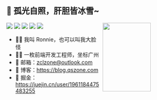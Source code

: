 ## 💯 孤光自照，肝胆皆冰雪~


 <img align='right' width='50%' height='180' src='https://assets.qszone.com/images/logo_qs.svg' />


<p align='left'>
  <img src="https://img.shields.io/badge/-JavaScript-f6da1c?style=flat-square&logo=javascript&logoColor=white"/>
  <img src="https://img.shields.io/badge/-TypeScript-2b6dbf?style=flat-square&logo=typescript&logoColor=white"/>
  <img src="https://img.shields.io/badge/-Vue-46b882?style=flat-square&logo=vue.js&logoColor=white"/>
  <img src="https://img.shields.io/badge/-Node.js-3C873A?style=flat-square&logo=Node.js&logoColor=white"/>
  <img src="https://img.shields.io/badge/-Nginx-408e43?style=flat-square&logo=nginx&logoColor=white"/>
</p>



- 🤦‍♂️ 我叫 Ronnie，也可以叫我大脸怪
- 🧑‍💻 一枚前端开发工程师，坐标广州
- 📧 邮箱：zclzone@outlook.com
- 🔗 博客：https://blog.qszone.com
- 🔗 掘金：https://juejin.cn/user/1961184475483255

 




